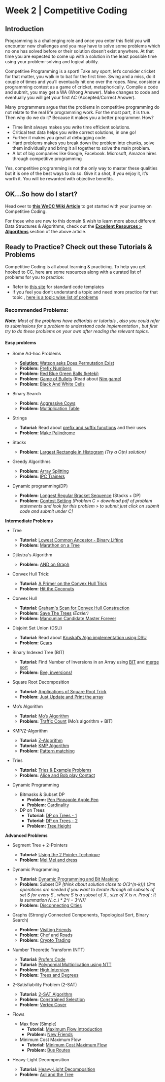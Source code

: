 # Week 2 | Competitive Coding

## Introduction 

Programming is a challenging role and once you enter this field you will encounter new challenges and you may have to solve some problems which no one has solved before or their solution doesn’t exist anywhere. At that time you are expected to come up with a solution in the least possible time using your problem-solving and logical ability.

Competitive Programming is a sport! Take any sport, let’s consider cricket for that matter, you walk in to bat for the first time. Swing and a miss, do it couple of times and you’ll eventually hit one over the ropes. Now, consider a programming contest as a game of cricket, metaphorically. Compile a code and submit, you may get a WA (Wrong Answer). Make changes to code and eventually you will get your first AC (Accepted/Correct Answer).

Many programmers argue that the problems in competitive programming do not relate to the real life programming work. For the most part, it is true. Then why do we do it? Because it makes you a better programmer. How?
- Time limit always makes you write time efficient solutions.
- Critical test data helps you write correct solutions, in one go!
- Further it makes you great at debugging code.
- Hard problems makes you break down the problem into chunks, solve them individually and bring it all together to solve the main problem.
- A lot of big companies like Google, Facebook. Microsoft, Amazon hires through competitive programming

Yes, competitive programming is not the only way to master these qualities but it is one of the best ways to do so. Give it a shot, if you enjoy it, it’s worth it. You will be rewarded with objective benefits.

## OK...So how do I start?

Head over to [__this WnCC Wiki Article__](https://www.wncc-iitb.org/wiki/index.php/Competitive_Programming) to get started with your journey on Competitive Coding. 

For those who are new to this domain & wish to learn more about different Data Structures & Algorithms, check out the [__Excellent Resources > Algorithms__](https://www.wncc-iitb.org/wiki/index.php/Competitive_Programming#Algorithms:) section of the above article.

## Ready to Practice? Check out these Tutorials & Problems

Competitive Coding is all about learning & practicing. To help you get hooked to CC, here are some resources along with a curated list of problems for you to practice:

- Refer to [this site](https://cp-algorithms.com/) for standard code templates 
- If you feel you don’t understand a topic and need more practice for that topic , [here is a topic wise list of problems](https://codeforces.com/blog/entry/55274)

### Recommended Problems: 

___Note:__ Most of the problems have editorials or tutorials , also you could refer to submissions for a problem to understand code implementation , but first try to do these problems on your own after reading the relevant topics._

#### Easy problems

- Some Ad-hoc Problems

    - __[Solution:](https://github.com/c-thun/WNCC_CodeInQuarantine_Solutions/blob/master/Week2/watsonPermutations.cpp)__ [Watson asks Does Permutation Exist](https://www.codechef.com/problems/PERMEXIS)
    - __Problem:__ [Prefix Numbers](https://www.codechef.com/GWR18ROL/problems/PREFNUM)
    - __Problem:__ [Red Blue Green Balls (keteki)](https://www.codechef.com/problems/QM10P5A)
    - __Problem:__ [Game of Bullets](https://www.codechef.com/problems/BULLETS) (Read about [Nim game](https://plus.maths.org/content/play-win-nim))
    - __Problem:__ [Black And White Cells](https://www.codechef.com/LTIME30/problems/BWCELL)

- Binary Search
    - __Problem:__ [Aggressive Cows](https://www.spoj.com/problems/AGGRCOW/)
    - __Problem:__ [Multiplication Table](https://codeforces.com/contest/448/problem/D)
- Strings
    - __Tutorial:__ Read about [prefix and suffix functions](https://www.geeksforgeeks.org/match_results-prefix-and-suffix-in-cpp/) and their uses
    - __Problem:__ [Make Palindrome](https://www.codechef.com/LTIME27/problems/MAKPALIN)

- Stacks
    - __Problem:__ [Largest Rectangle in Histogram](https://leetcode.com/problems/largest-rectangle-in-histogram/description/)
    _(Try a O(n) solution)_

- Greedy Algorithms

    - __Problem:__ [Array Splitting](https://codeforces.com/contest/1175/problem/D)
    - __Problem:__ [IPC Trainers](https://www.codechef.com/JULY17/problems/IPCTRAIN)

- Dynamic programming(DP)

    - __Problem:__ [Longest Regular Bracket Sequence](https://codeforces.com/contest/5/problem/C) (Stacks + DP)
    - __Problem:__ [Contest Setting](https://codeforces.com/gym/101982) _[Problem C > download pdf of problem statements and look for this problem > to submit just click on submit code and submit under C]_

__Intermediate Problems__

- Tree
    - __Tutorial:__ [Lowest Common Ancestor - Binary Lifting](https://cp-algorithms.com/graph/lca_binary_lifting.html)
    - __Problem:__ [Marathon on a Tree](https://www.codechef.com/problems/MOAT)

- Djikstra's Algorithm
    - __Problem:__ [AND on Graph](https://www.codechef.com/KGP18ROL/problems/GRAPHAND)

- Convex Hull Trick:
    - __Tutorial:__ [A Primer on the Convex Hull Trick](https://wcipeg.com/wiki/Convex_hull_trick)
    - __Problem:__ [Hit the Coconuts](https://www.codechef.com/JULY19A/problems/CCC)

- Convex Hull
    - __Tutorial:__ [Graham's Scan for Convex Hull Construction](https://cp-algorithms.com/geometry/grahams-scan-convex-hull.html)
    - __Problem:__ [Save The Trees](https://www.codechef.com/ACM15KOL/problems/KOL1509) _(Easier)_
    - __Problem:__ [Mancunian Candidate Master Forever](https://www.codechef.com/ACM16CHN/problems/CHN16B)

    
- Disjoint Set Union (DSU)
    - __Tutorial:__ Read about [Kruskal’s Algo implementation using DSU](https://cp-algorithms.com/graph/mst_kruskal_with_dsu.html)
    - __Problem:__ [Gears](https://www.codechef.com/JULY18A/problems/GEARS)

- Binary Indexed Tree (BIT) 
    - __Tutorial:__ Find Number of Inversions in an Array using [BIT](https://www.geeksforgeeks.org/count-inversions-array-set-3-using-bit/) and [merge sort](https://www.geeksforgeeks.org/counting-inversions/)
    - __Problem:__ [Bye, inversions!](https://www.codechef.com/ACMKGP14/problems/ACM14KP2)

- Square Root Decomposition 
    - __Tutorial:__ [Applications of Square Root Trick](https://www.infoarena.ro/blog/square-root-trick)
    - __Problem__: [Just Update and Print the array](https://www.codechef.com/ACMKOL15/problems/KOL15C)

- Mo’s Algorithm
    - __Tutorial:__ [Mo’s Algorithm](https://blog.anudeep2011.com/mos-algorithm/)
    - __Problem:__ [Traffic Count](https://www.codechef.com/problems/AUTCN) (Mo’s algorithm + BIT)


- KMP/Z-Algorithm
    - __Tutorial:__ [Z-Algorithm](https://www.hackerearth.com/practice/notes/z-algorithm/)
    - __Tutorial:__ [KMP Algorithm](https://www.geeksforgeeks.org/kmp-algorithm-for-pattern-searching/)
    - __Problem:__ [Pattern matching](https://www.codechef.com/problems/PATTMATC)

- Tries
    - __Tutorial:__ [Tries & Example Problems](https://www.quora.com/q/threadsiiithyderabad/Tutorial-on-Trie-and-example-problems)
    - __Problem:__ [Alice and Bob play Contact](https://www.codechef.com/ACM16CHN/problems/CHN16I)

- Dynamic Programming 
    - Bitmasks & Subset DP
        - __Problem:__ [Pen Pineapple Apple Pen](https://www.codechef.com/ICPCIN19/problems/PENS)
        - __Problem:__ [Cardinality](https://www.codechef.com/problems/CARDINAL)
    - DP on Trees
        - __Tutorial:__ [DP on Trees - 1](https://www.geeksforgeeks.org/dynamic-programming-trees-set-1/)
        - __Tutorial:__ [DP on Trees - 2](https://www.geeksforgeeks.org/dynamic-programming-trees-set-2/)
        - __Problem:__ [Tree Height](https://www.codechef.com/problems/MCO16403)

__Advanced Problems__

- Segment Tree + 2-Pointers
    - __Tutorial:__ [Using the 2 Pointer Technique](https://algodaily.com/lessons/using-the-two-pointer-technique)
    - __Problem:__ [Mei Mei and dress](https://www.codechef.com/problems/ALR20F)

- Dynamic Programming 
    - __Tutorial:__ [Dynamic Programming and Bit Masking](https://www.hackerearth.com/practice/algorithms/dynamic-programming/bit-masking/tutorial/)
    - __Problem:__ Subset DP _[think about solution close to O(3^(n-k))) (3^n operations are needed if you want to iterate through all subsets of set S for every S , where S is a subset of X , size of X is n. Proof : It is summation N_c_i * 2^i = 3^N)]_
    - __Problem:__ [Disconnecting Cities](https://www.codechef.com/GW19MOS/problems/DICITIES)

- Graphs (Strongly Connected Components, Topological Sort, Binary Search)
    - __Problem:__ [Visiting Friends](https://www.codechef.com/problems/MCO16405)
    - __Problem:__ [Chef and Roads](https://www.codechef.com/problems/CL16BF)
    - __Problem:__ [Crypto Trading](https://www.codechef.com/AMR17ROL/problems/CRYPCUR)

- Number Theoretic Transform (NTT)
    - __Tutorial:__ [Prufers Code](https://cp-algorithms.com/graph/pruefer_code.html)
    - __Tutorial:__ [Polynomial Multiplication using NTT](https://codeforces.com/blog/entry/43499)
    - __Problem:__ [High Interview](https://www.codechef.com/problems/HIGHINT)
    - __Problem:__ [Trees and Degrees](https://www.codechef.com/MAY19A/problems/TREDEG)

- 2-Satisfiability Problem (2-SAT)
    - __Tutorial:__ [2-SAT Algorithm](https://cp-algorithms.com/graph/2SAT.html)
    - __Problem:__ [Constrained Selection](https://www.codechef.com/problems/CONSEL)
    - __Problem:__ [Vertex Cover](https://www.codechef.com/CHN17ROL/problems/VRTXCOVR)

- Flows 
    - Max flow (Simple)
        - __Tutorial:__ [Maximum Flow Introduction](https://www.geeksforgeeks.org/max-flow-problem-introduction/)
        - __Problem:__ [New Friends](https://www.hackerearth.com/practice/algorithms/graphs/maximum-flow/practice-problems/algorithm/new-friends/description/)
    - Minimum Cost Maximum Flow
        - __Tutorial:__ [Minimum Cost Maximum Flow](https://cp-algorithms.com/graph/min_cost_flow.html)
        - __Problem:__ [Bus Routes](https://www.codechef.com/problems/KGP16J)

- Heavy-Light Decomposition
    - __Tutorial:__ [Heavy-Light Decomposition](https://blog.anudeep2011.com/heavy-light-decomposition/)
    - __Problem:__ [Adi and the Tree](https://www.codechef.com/SNCKEL19/problems/ADITREE)
